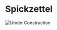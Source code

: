 # Spickzettel

![Under Construction](https://navtec.de/wp-content/uploads/2018/02/under-construction-2408061_1920.png)
